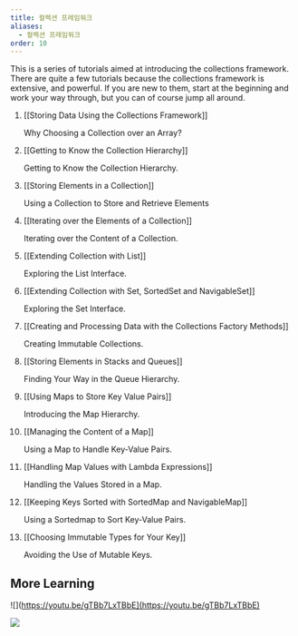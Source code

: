 ```yaml
---
title: 컬렉션 프레임워크
aliases:
  - 컬렉션 프레임워크
order: 10
---
```

This is a series of tutorials aimed at introducing the collections framework. There are quite a few tutorials because the collections framework is extensive, and powerful. If you are new to them, start at the beginning and work your way through, but you can of course jump all around.

  

1. [[Storing Data Using the Collections Framework]]  
    
    Why Choosing a Collection over an Array?
    
2. [[Getting to Know the Collection Hierarchy]]  
    
    Getting to Know the Collection Hierarchy.
    
3. [[Storing Elements in a Collection]]  
    
    Using a Collection to Store and Retrieve Elements
    
4. [[Iterating over the Elements of a Collection]]  
    
    Iterating over the Content of a Collection.
    
5. [[Extending Collection with List]]  
    
    Exploring the List Interface.
    
6. [[Extending Collection with Set, SortedSet and NavigableSet]]  
    
    Exploring the Set Interface.
    
7. [[Creating and Processing Data with the Collections Factory Methods]]  
    
    Creating Immutable Collections.
    
8. [[Storing Elements in Stacks and Queues]]  
    
    Finding Your Way in the Queue Hierarchy.
    
9. [[Using Maps to Store Key Value Pairs]]  
    
    Introducing the Map Hierarchy.
    
10. [[Managing the Content of a Map]]  
    
    Using a Map to Handle Key-Value Pairs.
    
11. [[Handling Map Values with Lambda Expressions]]  
    
    Handling the Values Stored in a Map.
    
12. [[Keeping Keys Sorted with SortedMap and NavigableMap]]  
    
    Using a Sortedmap to Sort Key-Value Pairs.
    
13. [[Choosing Immutable Types for Your Key]]  
    
    Avoiding the Use of Mutable Keys.

## More Learning
![](https://youtu.be/gTBb7LxTBbE](https://youtu.be/gTBb7LxTBbE)


![](https://youtu.be/9G_0el3RWPE)